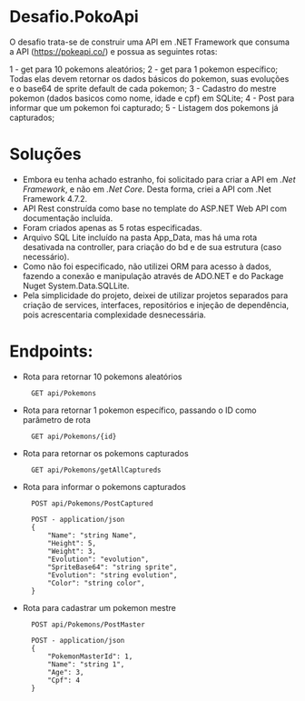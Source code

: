# Desafio.PokoApi

O desafio trata-se de construir uma API em .NET Framework que consuma a API (https://pokeapi.co/) e possua as seguintes rotas:

1 - get para 10 pokemons aleatórios;
2 - get para 1 pokemon específico;
    Todas elas devem retornar os dados básicos do pokemon, suas evoluções e o base64 de sprite default de cada pokemon;
3 - Cadastro do mestre pokemon (dados basicos como nome, idade e cpf) em SQLite;
4 - Post para informar que um pokemon foi capturado;
5 - Listagem dos pokemons já capturados;

# Soluções

  - Embora eu tenha achado estranho, foi solicitado para criar a API em *.Net Framework*, e não em *.Net Core*. Desta forma, criei a API com .Net Framework 4.7.2.
  - API Rest construída como base no template do ASP.NET Web API com documentação incluída.
  - Foram criados apenas as 5 rotas especificadas.
  - Arquivo SQL Lite incluído na pasta App_Data, mas há uma rota desativada na controller, para criação do bd e de sua estrutura (caso necessário).
  - Como não foi especificado, não utilizei ORM para acesso à dados, fazendo a conexão e manipulação através de ADO.NET e do Package Nuget System.Data.SQLLite.
  - Pela simplicidade do projeto, deixei de utilizar projetos separados para criação de services, interfaces, repositórios e injeção de dependência, pois acrescentaria complexidade desnecessária.  
 
# Endpoints:

- Rota para retornar 10 pokemons aleatórios

        GET api/Pokemons	

- Rota para retornar 1 pokemon específico, passando o ID como parâmetro de rota


        GET api/Pokemons/{id}	

- Rota para retornar os pokemons capturados


        GET api/Pokemons/getAllCaptureds	

- Rota para informar o pokemons capturados


        POST api/Pokemons/PostCaptured	

        POST - application/json
        {
            "Name": "string Name",
            "Height": 5,
            "Weight": 3,
            "Evolution": "evolution",
            "SpriteBase64": "string sprite",
            "Evolution": "string evolution",
            "Color": "string color",
        }

- Rota para cadastrar um pokemon mestre


        POST api/Pokemons/PostMaster	

        POST - application/json
        {
            "PokemonMasterId": 1,
            "Name": "string 1",
            "Age": 3,
            "Cpf": 4
        }
